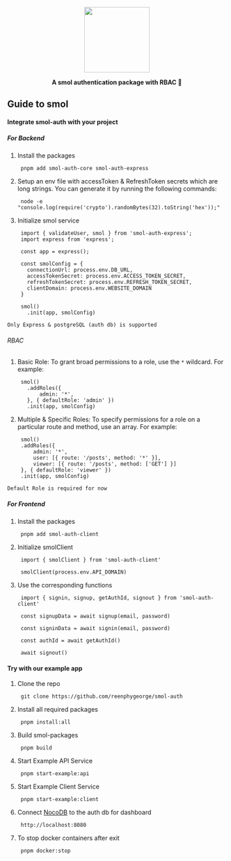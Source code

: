 <div align="center">
  <p>
  <img src="https://res.cloudinary.com/rxg/image/upload/v1701412436/smol-auth/smol-removebg-preview_1_ssj3gm.png" height="150"/>
  </p>
  <b> A smol authentication package with RBAC 🔐 </b>
</div>

## Guide to smol

#### Integrate smol-auth with your project

##### For Backend

1. Install the packages

        pnpm add smol-auth-core smol-auth-express

2. Setup an env file with accessToken & RefreshToken secrets which are long strings. You can generate it by running the following commands:

        node -e "console.log(require('crypto').randomBytes(32).toString('hex'));"

3. Initialize smol service

        import { validateUser, smol } from 'smol-auth-express';
        import express from 'express';

        const app = express();

        const smolConfig = {
          connectionUrl: process.env.DB_URL,
          accessTokenSecret: process.env.ACCESS_TOKEN_SECRET,
          refreshTokenSecret: process.env.REFRESH_TOKEN_SECRET,
          clientDomain: process.env.WEBSITE_DOMAIN
        }

        smol()
          .init(app, smolConfig)

`Only Express & postgreSQL (auth db) is supported`

###### RBAC
1. Basic Role: To grant broad permissions to a role, use the `*` wildcard. For example:

        smol()
          .addRoles({
              admin: '*',
          }, { defaultRole: 'admin' })
          .init(app, smolConfig)

2. Multiple & Specific Roles: To specify permissions for a role on a particular route and method, use an array. For example:

        smol()
        .addRoles({
            admin: '*',
            user: [{ route: '/posts', method: '*' }],
            viewer: [{ route: '/posts', method: ['GET'] }]
        }, { defaultRole: 'viewer' })
        .init(app, smolConfig)

`Default Role is required for now`

##### For Frontend

1. Install the packages

        pnpm add smol-auth-client

2. Initialize smolClient

        import { smolClient } from 'smol-auth-client'

        smolClient(process.env.API_DOMAIN)

3. Use the corresponding functions

        import { signin, signup, getAuthId, signout } from 'smol-auth-client'
        
        const signupData = await signup(email, password)

        const signinData = await signin(email, password)
        
        const authId = await getAuthId()
        
        await signout()


#### Try with our example app

1. Clone the repo 

        git clone https://github.com/reenphygeorge/smol-auth

2. Install all required packages

        pnpm install:all

3. Build smol-packages

        pnpm build

4. Start Example API Service

        pnpm start-example:api

5. Start Example Client Service

        pnpm start-example:client

6. Connect [NocoDB]('https://docs.nocodb.com/data-sources/connect-to-data-source/') to the auth db for dashboard

        http://localhost:8080

7. To stop docker containers after exit

        pnpm docker:stop
